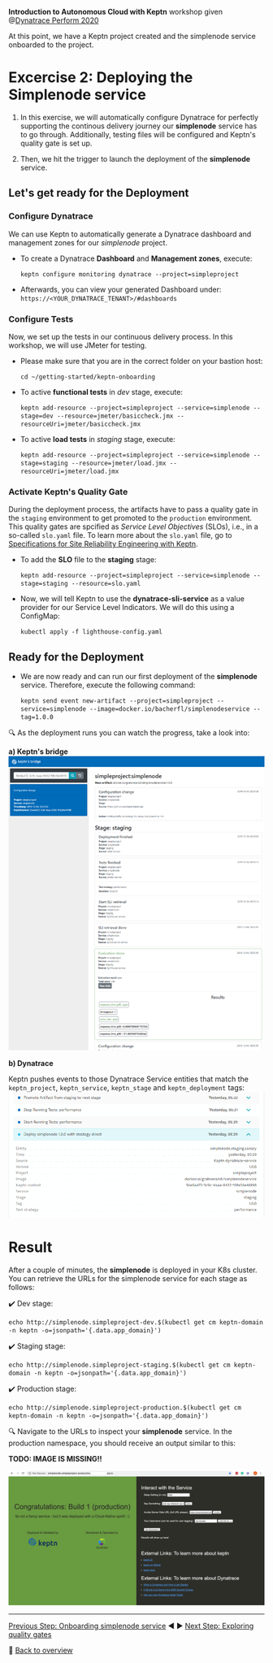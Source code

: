 **Introduction to Autonomous Cloud with Keptn** workshop given @[Dynatrace Perform 2020](https://https://www.dynatrace.com/perform-vegas//)

At this point, we have a Keptn project created and the simplenode service onboarded to the project.

# Excercise 2: Deploying the Simplenode service

1. In this exercise, we will automatically configure Dynatrace for perfectly supporting the continous delivery journey our **simplenode** service has to go through. Additionally, testing files will be configured and Keptn's quality gate is set up. 

1. Then, we hit the trigger to launch the deployment of the **simplenode** service. 

## Let's get ready for the Deployment

### Configure Dynatrace 

We can use Keptn to automatically generate a Dynatrace dashboard and management zones for our *simplenode* project. 

* To create a Dynatrace **Dashboard** and **Management zones**, execute:

    ```console
    keptn configure monitoring dynatrace --project=simpleproject
    ```

* Afterwards, you can view your generated Dashboard under: `https://<YOUR_DYNATRACE_TENANT>/#dashboards`

### Configure Tests

Now, we set up the tests in our continuous delivery process. In this workshop, we will use JMeter for testing.

* Please make sure that you are in the correct folder on your bastion host: 

    ```console
    cd ~/getting-started/keptn-onboarding
    ```

* To active **functional tests** in *dev* stage, execute: 

    ```console
    keptn add-resource --project=simpleproject --service=simplenode --stage=dev --resource=jmeter/basiccheck.jmx --resourceUri=jmeter/basiccheck.jmx
    ```
<!--
* To active **load tests** in *dev* stage, execute: 
```
keptn add-resource --project=simpleproject --service=simplenode --stage=dev --resource=jmeter/basiccheck.jmx --resourceUri=jmeter/load.jmx
```

* To active **functional tests** in *staging* stage, execute: 
```
keptn add-resource --project=simpleproject --service=simplenode --stage=staging --resource=jmeter/basiccheck.jmx --resourceUri=jmeter/basiccheck.jmx
```
-->

* To active **load tests** in *staging* stage, execute: 
    ```console
    keptn add-resource --project=simpleproject --service=simplenode --stage=staging --resource=jmeter/load.jmx --resourceUri=jmeter/load.jmx
    ```

### Activate Keptn's Quality Gate

During the deployment process, the artifacts have to pass a quality gate in the `staging` environment to get promoted to the `production` environment. 
This quality gates are spcified as *Service Level Objectives* (SLOs), i.e., in a so-called `slo.yaml` file.
To learn more about the `slo.yaml` file, go to [Specifications for Site Reliability Engineering with Keptn](https://github.com/keptn/spec/blob/0.1.2/sre.md).

* To add the **SLO** file to the **staging** stage: 

    ```console
    keptn add-resource --project=simpleproject --service=simplenode --stage=staging --resource=slo.yaml
    ```

* Now, we will tell Keptn to use the **dynatrace-sli-service** as a value provider for our Service Level Indicators. We will do this using a ConfigMap:

    ```console
    kubectl apply -f lighthouse-config.yaml
    ```

## Ready for the Deployment

* We are now ready and can run our first deployment of the **simplenode** service. Therefore, execute the following command:
   
    ```console
    keptn send event new-artifact --project=simpleproject --service=simplenode --image=docker.io/bacherfl/simplenodeservice --tag=1.0.0
    ```
   
:mag: As the deployment runs you can watch the progress, take a look into:

**a) Keptn's bridge**
![](../images/keptn_bridge_events.png)

**b) Dynatrace**

Keptn pushes events to those Dynatrace Service entities that match the `keptn_project`, `keptn_service`, `keptn_stage` and `keptn_deployment` tags:
![](../images/dynatrace_events.png)

# Result

After a couple of minutes, the **simplenode** is deployed in your K8s cluster. You can retrieve the URLs for the simplenode service for each stage as follows:

:heavy_check_mark: Dev stage: 
```console
echo http://simplenode.simpleproject-dev.$(kubectl get cm keptn-domain -n keptn -o=jsonpath='{.data.app_domain}')
```

:heavy_check_mark: Staging stage: 
```console
echo http://simplenode.simpleproject-staging.$(kubectl get cm keptn-domain -n keptn -o=jsonpath='{.data.app_domain}')
```

:heavy_check_mark: Production stage: 
```console
echo http://simplenode.simpleproject-production.$(kubectl get cm keptn-domain -n keptn -o=jsonpath='{.data.app_domain}')
```

:mag: Navigate to the URLs to inspect your **simplenode** service. In the production namespace, you should receive an output similar to this:

**TODO: IMAGE IS MISSING!!**

![](../images/simplenode-production.png)

---

[Previous Step: Onboarding simplenode service](../01_Onboarding_simplenode_service) :arrow_backward: :arrow_forward: [Next Step: Exploring quality gates](../03_Exploring_quality_gates)

:arrow_up_small: [Back to overview](https://github.com/keptn-workshops/getting-started#overview)